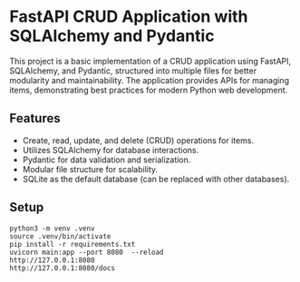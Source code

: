 # FastAPI CRUD Application with SQLAlchemy and Pydantic

This project is a basic implementation of a CRUD application using FastAPI, SQLAlchemy, and Pydantic, structured into multiple files for better modularity and maintainability. The application provides APIs for managing items, demonstrating best practices for modern Python web development.

## Features
- Create, read, update, and delete (CRUD) operations for items.
- Utilizes SQLAlchemy for database interactions.
- Pydantic for data validation and serialization.
- Modular file structure for scalability.
- SQLite as the default database (can be replaced with other databases).



## Setup


```
python3 -m venv .venv
source .venv/bin/activate
pip install -r requirements.txt
uvicorn main:app --port 8080  --reload
http://127.0.0.1:8080
http://127.0.0.1:8080/docs
```
